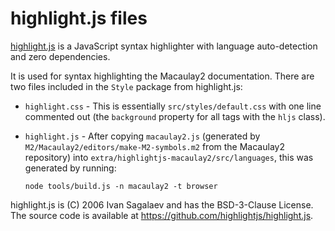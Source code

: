 highlight.js files
===================

[highlight.js](https://highlightjs.org/) is a JavaScript syntax highlighter
with language auto-detection and zero dependencies.

It is used for syntax highlighting the Macaulay2 documentation.  There are two
files included in the `Style` package from highlight.js:

* `highlight.css` - This is essentially `src/styles/default.css` with
  one line commented out (the `background` property for all tags with the
  `hljs` class).

* `highlight.js` - After copying `macaulay2.js` (generated by
  `M2/Macaulay2/editors/make-M2-symbols.m2` from the Macaulay2 repository)
  into `extra/highlightjs-macaulay2/src/languages`, this was generated by
  running:

  ```
  node tools/build.js -n macaulay2 -t browser
  ```

highlight.js is (C) 2006 Ivan Sagalaev and has the BSD-3-Clause License.  The
source code is available at https://github.com/highlightjs/highlight.js.
